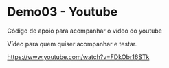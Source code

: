 # Demo03 - Youtube
Código de apoio para acompanhar o vídeo do youtube

Vídeo para quem quiser acompanhar e testar. 

https://www.youtube.com/watch?v=FDkObr16STk


